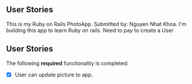 ## User Stories

This is my Ruby on Rails PhotoApp.
Submitted by: Nguyen Nhat Khoa.
I'm building this app to learn Ruby on rails.
Need to pay to create a User

## User Stories
The following **required** functionality is completed:
- [X] User can update picture to app.
